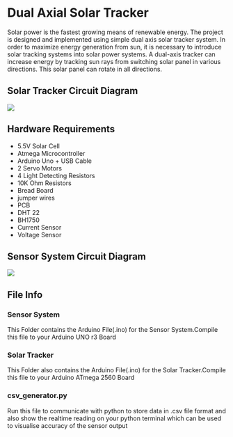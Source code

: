 <html>
  <h1>Dual Axial Solar Tracker</h1>
<p>Solar power is the fastest growing means of renewable energy. The project is designed and implemented using simple dual axis solar tracker system. In order to maximize energy generation from sun, it is necessary to introduce solar tracking systems into solar power systems. A dual-axis tracker can increase energy by tracking sun rays from switching solar panel in various directions. This solar panel can rotate in all directions.</p>
  <h2>Solar Tracker Circuit Diagram</h2>
  <img src="https://cdn.instructables.com/FLE/5Q6B/I6QD5WDR/FLE5Q6BI6QD5WDR.LARGE.jpg?auto=webp&width=1024&fit=bounds">
  <h2>Hardware Requirements</h2>
  <ul>
    <li>5.5V Solar Cell</li>
    <li>Atmega Microcontroller</li>
    <li>Arduino Uno + USB Cable</li>
    <li>2 Servo Motors</li>
    <li>4 Light Detecting Resistors</li>
    <li>10K Ohm Resistors</li>
    <li>Bread Board</li>
    <li>jumper wires</li>
    <li>PCB</li>
    <li>DHT 22</li>
    <li>BH1750</li>
    <li>Current Sensor</li>
    <li>Voltage Sensor</li>
    </ul>
  <h2>Sensor System Circuit Diagram</h2>
  <img src="https://i.ibb.co/r01KnXv/Screenshot-51.png">
  <h2>File Info</h2>
  <h3>Sensor System</h3>
  <p>This Folder contains the Arduino File(.ino) for the Sensor System.Compile this file to your Arduino UNO r3 Board</p>
  <h3>Solar Tracker</h3>
  <p>This Folder also contains the Arduino File(.ino) for the Solar Tracker.Compile this file to your Arduino ATmega 2560 Board</p>
  <h3>csv_generator.py</h3>
  <p>Run this file to communicate with python to store data in .csv file format and also show the realtime reading on your python terminal which can be used to visualise accuracy of the sensor output<p> 
  
  
